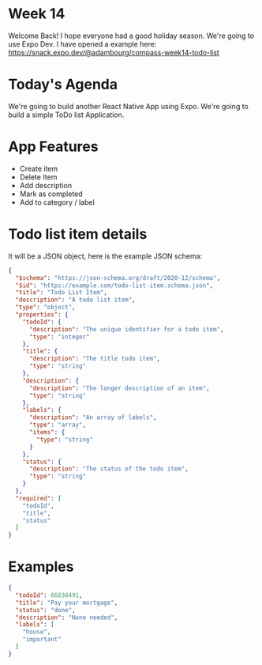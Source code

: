 # Week 14

Welcome Back! I hope everyone had a good holiday season. We're going to use Expo Dev. I have opened a example here: 
https://snack.expo.dev/@adambourg/compass-week14-todo-list 

# Today's Agenda

We're going to build another React Native App using Expo. We're going to build a simple ToDo list Application. 

# App Features 

* Create item 
* Delete Item
* Add description
* Mark as completed
* Add to category / label

# Todo list item details

It will be a JSON object, here is the example JSON schema: 

```json
{
  "$schema": "https://json-schema.org/draft/2020-12/schema",
  "$id": "https://example.com/todo-list-item.schema.json",
  "title": "Todo List Item",
  "description": "A todo list item",
  "type": "object",
  "properties": {
    "todoId": {
      "description": "The unique identifier for a todo item",
      "type": "integer"
    },
    "title": {
      "description": "The title todo item",
      "type": "string"
    },
    "description": {
      "description": "The longer description of an item",
      "type": "string"
    },
    "labels": {
      "description": "An array of labels",
      "type": "array",
      "items": {
        "type": "string"
      }
    },
    "status": {
      "description": "The status of the todo item",
      "type": "string"
    }
  },
  "required": [
    "todoId",
    "title",
    "status"
  ]
}
```

# Examples

```json
{
  "todoId": 66830491,
  "title": "Pay your mortgage",
  "status": "done",
  "description": "None needed",
  "labels": [
    "house",
    "important"
  ]
}
```
